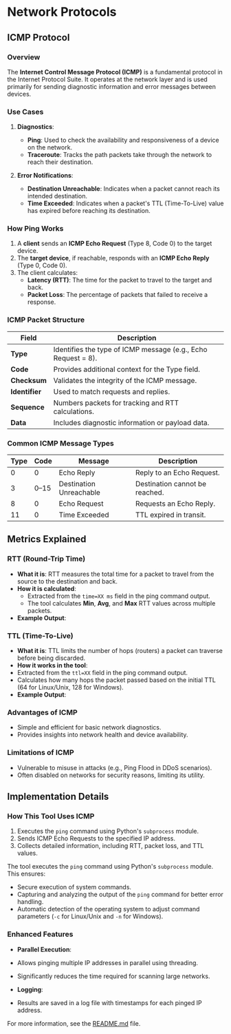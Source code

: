 # Network Protocols

## ICMP Protocol

### Overview

The **Internet Control Message Protocol (ICMP)** is a fundamental protocol in the Internet Protocol Suite. It operates at the network layer and is used primarily for sending diagnostic information and error messages between devices.

### Use Cases

1. **Diagnostics**:
   - **Ping**: Used to check the availability and responsiveness of a device on the network.
   - **Traceroute**: Tracks the path packets take through the network to reach their destination.

2. **Error Notifications**:
   - **Destination Unreachable**: Indicates when a packet cannot reach its intended destination.
   - **Time Exceeded**: Indicates when a packet's TTL (Time-To-Live) value has expired before reaching its destination.

### How Ping Works

1. A **client** sends an **ICMP Echo Request** (Type 8, Code 0) to the target device.
2. The **target device**, if reachable, responds with an **ICMP Echo Reply** (Type 0, Code 0).
3. The client calculates:
   - **Latency (RTT)**: The time for the packet to travel to the target and back.
   - **Packet Loss**: The percentage of packets that failed to receive a response.
### ICMP Packet Structure

| Field           | Description                                                 |
|------------------|-------------------------------------------------------------|
| **Type**         | Identifies the type of ICMP message (e.g., Echo Request = 8).|
| **Code**         | Provides additional context for the Type field.             |
| **Checksum**     | Validates the integrity of the ICMP message.                |
| **Identifier**   | Used to match requests and replies.                         |
| **Sequence**     | Numbers packets for tracking and RTT calculations.          |
| **Data**         | Includes diagnostic information or payload data.            |

### Common ICMP Message Types

| Type | Code | Message                              | Description                     |
|------|------|--------------------------------------|---------------------------------|
| 0    | 0    | Echo Reply                          | Reply to an Echo Request.       |
| 3    | 0–15 | Destination Unreachable             | Destination cannot be reached.  |
| 8    | 0    | Echo Request                        | Requests an Echo Reply.         |
| 11   | 0    | Time Exceeded                       | TTL expired in transit.         |

## Metrics Explained

### **RTT (Round-Trip Time)**
- **What it is**: RTT measures the total time for a packet to travel from the source to the destination and back.
- **How it is calculated**:
  - Extracted from the `time=XX ms` field in the ping command output.
  - The tool calculates **Min**, **Avg**, and **Max** RTT values across multiple packets.
- **Example Output**:

### **TTL (Time-To-Live)**
- **What it is**: TTL limits the number of hops (routers) a packet can traverse before being discarded.
- **How it works in the tool**:
- Extracted from the `ttl=XX` field in the ping command output.
- Calculates how many hops the packet passed based on the initial TTL (64 for Linux/Unix, 128 for Windows).
- **Example Output**:

### Advantages of ICMP

- Simple and efficient for basic network diagnostics.
- Provides insights into network health and device availability.

### Limitations of ICMP

- Vulnerable to misuse in attacks (e.g., Ping Flood in DDoS scenarios).
- Often disabled on networks for security reasons, limiting its utility.

## Implementation Details

### **How This Tool Uses ICMP**
1. Executes the `ping` command using Python's `subprocess` module.
2. Sends ICMP Echo Requests to the specified IP address.
3. Collects detailed information, including RTT, packet loss, and TTL values.

The tool executes the `ping` command using Python's `subprocess` module. This ensures:
- Secure execution of system commands.
- Capturing and analyzing the output of the `ping` command for better error handling.
- Automatic detection of the operating system to adjust command parameters (`-c` for Linux/Unix and `-n` for Windows).

### **Enhanced Features**

- **Parallel Execution**:
- Allows pinging multiple IP addresses in parallel using threading.
- Significantly reduces the time required for scanning large networks.

- **Logging**:
- Results are saved in a log file with timestamps for each pinged IP address. 


For more information, see the [README.md](README.md) file.
